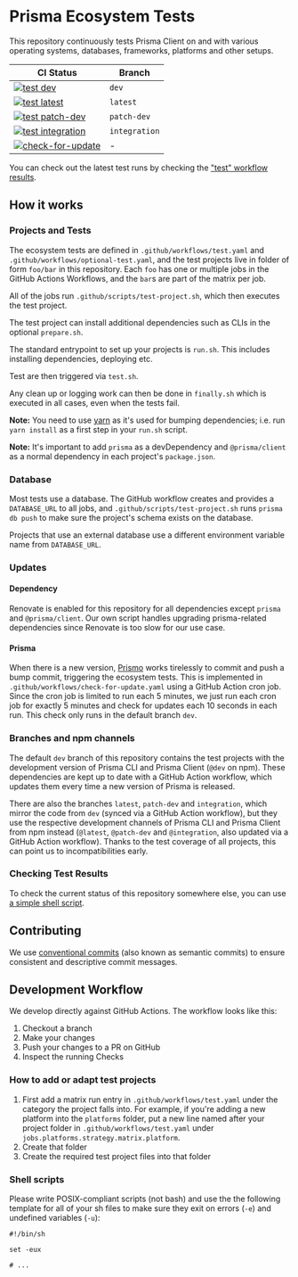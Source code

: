 # Prisma Ecosystem Tests

This repository continuously tests Prisma Client on and with various operating systems, databases, frameworks, platforms and other setups.

| CI Status                                                                                                                                                                                      | Branch        |
| ---------------------------------------------------------------------------------------------------------------------------------------------------------------------------------------------- | ------------- |
| [![test dev](https://github.com/prisma/ecosystem-tests/workflows/test/badge.svg?branch=dev)](https://github.com/prisma/ecosystem-tests/actions?query=workflow%3Atest+branch%3Adev) | `dev` |
| [![test latest](https://github.com/prisma/ecosystem-tests/workflows/test/badge.svg?branch=latest)](https://github.com/prisma/ecosystem-tests/actions?query=workflow%3Atest+branch%3Alatest)                | `latest`      |
| [![test patch-dev](https://github.com/prisma/ecosystem-tests/workflows/test/badge.svg?branch=patch-dev)](https://github.com/prisma/ecosystem-tests/actions?query=workflow%3Atest+branch%3Apatch-dev)       | `patch-dev`   |
| [![test integration](https://github.com/prisma/ecosystem-tests/workflows/test/badge.svg?branch=integration)](https://github.com/prisma/ecosystem-tests/actions?query=workflow%3Atest+branch%3Aintegration) | `integration` |
| [![check-for-update](https://github.com/prisma/ecosystem-tests/workflows/check-for-update/badge.svg)](https://github.com/prisma/ecosystem-tests/actions?query=workflow%3Acheck-for-update)                 | -             |


You can check out the latest test runs by checking the ["test" workflow results](https://github.com/prisma/ecosystem-tests/actions?query=workflow%3Atest).

## How it works

### Projects and Tests

The ecosystem tests are defined in `.github/workflows/test.yaml` and `.github/workflows/optional-test.yaml`, and the test projects live in folder of form `foo/bar` in this repository. Each `foo` has one or multiple jobs in the GitHub Actions Workflows, and the `bar`s are part of the matrix per job.

All of the jobs run `.github/scripts/test-project.sh`, which then executes the test project.

The test project can install additional dependencies such as CLIs in the optional `prepare.sh`. 

The standard entrypoint to set up your projects is `run.sh`. This includes installing dependencies, deploying etc.

Test are then triggered via `test.sh`.

Any clean up or logging work can then be done in `finally.sh` which is executed in all cases, even when the tests fail.

**Note:** You need to use [yarn](https://yarnpkg.com) as it's used for bumping dependencies; i.e. run `yarn install` as a first step in your `run.sh` script.

**Note:** It's important to add `prisma` as a devDependency and `@prisma/client` as a normal dependency in each project's `package.json`.

### Database 

Most tests use a database. The GitHub workflow creates and provides a `DATABASE_URL` to all jobs, and `.github/scripts/test-project.sh` runs `prisma db push` to make sure the project's schema exists on the database.

Projects that use an external database use a different environment variable name from `DATABASE_URL`.

### Updates

#### Dependency

Renovate is enabled for this repository for all dependencies except `prisma` and `@prisma/client`. Our own script handles upgrading prisma-related dependencies since Renovate is too slow for our use case.

#### Prisma

When there is a new version, [Prismo](https://github.com/prisma-bot) works tirelessly to commit and push a bump commit, triggering the ecosystem tests. This is implemented in `.github/workflows/check-for-update.yaml` using a GitHub Action cron job. Since the cron job is limited to run each 5 minutes, we just run each cron job for exactly 5 minutes and check for updates each 10 seconds in each run. This check only runs in the default branch `dev`.

### Branches and npm channels

The default `dev` branch of this repository contains the test projects with the development version of Prisma CLI and Prisma Client (`@dev` on npm). These dependencies are kept up to date with a GitHub Action workflow, which updates them every time a new version of Prisma is released.

There are also the branches `latest`, `patch-dev` and `integration`, which mirror the code from `dev` (synced via a GitHub Action workflow), but they use the respective development channels of Prisma CLI and Prisma Client from npm instead (`@latest`, `@patch-dev` and `@integration`, also updated via a GitHub Action workflow). Thanks to the test coverage of all projects, this can point us to incompatibilities early.

### Checking Test Results

To check the current status of this repository somewhere else, you can use [a simple shell script](https://gist.github.com/steebchen/80fb6e3a60aec0f095090618f90473ec).

## Contributing

We use [conventional commits](https://www.conventionalcommits.org) (also known as semantic commits) to ensure consistent and descriptive commit messages.

## Development Workflow

We develop directly against GitHub Actions. The workflow looks like this:

1. Checkout a branch
2. Make your changes
3. Push your changes to a PR on GitHub
4. Inspect the running Checks

### How to add or adapt test projects

1. First add a matrix run entry in `.github/workflows/test.yaml` under the category the project falls into. For example, if you're adding a new platform into the `platforms` folder, put a new line named after your project folder in `.github/workflows/test.yaml` under `jobs.platforms.strategy.matrix.platform`.
2. Create that folder
3. Create the required test project files into that folder

### Shell scripts

Please write POSIX-compliant scripts (not bash) and use the the following template for all of your sh files to make sure they exit on errors (`-e`) and undefined variables (`-u`):

```shell script
#!/bin/sh

set -eux

# ...
```

